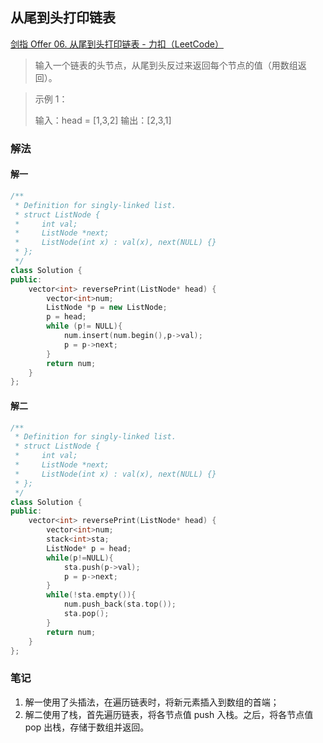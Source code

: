 ## 从尾到头打印链表

[剑指 Offer 06. 从尾到头打印链表 - 力扣（LeetCode）](https://leetcode.cn/problems/cong-wei-dao-tou-da-yin-lian-biao-lcof/?envType=study-plan-v2&envId=coding-interviews)

> 输入一个链表的头节点，从尾到头反过来返回每个节点的值（用数组返回）。

> 示例 1：
>
> 输入：head = [1,3,2]
> 输出：[2,3,1]

### 解法

#### 解一

```c++
/**
 * Definition for singly-linked list.
 * struct ListNode {
 *     int val;
 *     ListNode *next;
 *     ListNode(int x) : val(x), next(NULL) {}
 * };
 */
class Solution {
public:
    vector<int> reversePrint(ListNode* head) {
        vector<int>num;
        ListNode *p = new ListNode;
        p = head;
        while (p!= NULL){
            num.insert(num.begin(),p->val);
            p = p->next;
        }
        return num;
    }
};
```

#### 解二

```c++
/**
 * Definition for singly-linked list.
 * struct ListNode {
 *     int val;
 *     ListNode *next;
 *     ListNode(int x) : val(x), next(NULL) {}
 * };
 */
class Solution {
public:
    vector<int> reversePrint(ListNode* head) {
        vector<int>num;
        stack<int>sta;
        ListNode* p = head;
        while(p!=NULL){
            sta.push(p->val);
            p = p->next;
        }
        while(!sta.empty()){
            num.push_back(sta.top());
            sta.pop();
        }
        return num;
    }
};
```

### 笔记

1. 解一使用了头插法，在遍历链表时，将新元素插入到数组的首端；
2. 解二使用了栈，首先遍历链表，将各节点值 push 入栈。之后，将各节点值 pop 出栈，存储于数组并返回。
